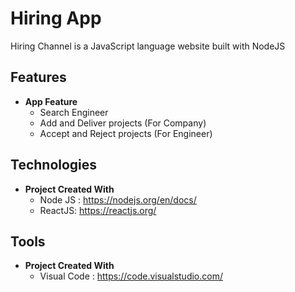 # Hiring App
Hiring Channel is a JavaScript language website built with NodeJS

## Features
* **App Feature**
    * Search Engineer
    * Add and Deliver projects (For Company)
    * Accept and Reject projects (For Engineer)

## Technologies
* **Project Created With**
    * Node JS : https://nodejs.org/en/docs/
    * ReactJS: https://reactjs.org/
    
## Tools
* **Project Created With**
   * Visual Code : https://code.visualstudio.com/

